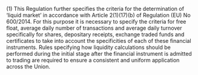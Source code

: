 (1) This Regulation further specifies the criteria for the determination of ‘liquid market’ in accordance with Article 2(1)(17)(b) of Regulation (EU) No 600/2014. For this purpose it is necessary to specify the criteria for free float, average daily number of transactions and average daily turnover specifically for shares, depositary receipts, exchange traded funds and certificates to take into account the specificities of each of these financial instruments. Rules specifying how liquidity calculations should be performed during the initial stage after the financial instrument is admitted to trading are required to ensure a consistent and uniform application across the Union.
